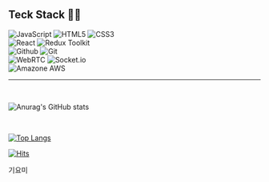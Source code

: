 ## Teck Stack 🧑‍💻

<div>
<img alt="JavaScript" src="https://img.shields.io/badge/javascript-F7DF1E?style=for-the-badge&logo=javascript&logoColor=white">
<img alt="HTML5" src="https://img.shields.io/badge/HTML5-E34F26?style=for-the-badge&logo=HTML5&logoColor=white">
<img alt="CSS3" src="https://img.shields.io/badge/CSS3-1572B6?style=for-the-badge&logo=CSS3&logoColor=white">
  <br>
<img alt="React" src="https://img.shields.io/badge/react-black?style=for-the-badge&logo=react&logoColor=blue">
<img alt="Redux Toolkit" src="https://img.shields.io/badge/redux-tookit-light black?style=for-the-badge&logoredux&logoColor=blue">
  <br>
<img alt="Github" src="https://img.shields.io/badge/github-181717?style=for-the-badge&logo=github&logoColor=grey">
<img alt="Git" src="https://img.shields.io/badge/git-F05032?style=for-the-badge&logo=git&logoColor=grey">
  <br>
<img alt="WebRTC" src="https://img.shields.io/badge/webRTC-white?style=for-the-badge&logo=webRTC&logoColor=blue">
<img alt="Socket.io" src="https://img.shields.io/badge/socketio-black?style=for-the-badge&logo=socket.io&logoColor=white">
  <br>
<img alt="Amazone AWS" src="https://img.shields.io/badge/amazonaws-green?style=for-the-badge&logo=amazonaws&logoColor=grey">
</div>

- - -
  <br>
  
![Anurag's GitHub stats](https://github-readme-stats.vercel.app/api?username=adultcho&show_icons=true&theme=radical)

<br>

[![Top Langs](https://github-readme-stats.vercel.app/api/top-langs/?username=adultcho&layout=compact)](https://github.com/anuraghazra/github-readme-stats)

[![Hits](https://hits.seeyoufarm.com/api/count/incr/badge.svg?url=https%3A%2F%2Fgithub.com%2Fadultcho&count_bg=%2379C83D&title_bg=%23555555&icon=&icon_color=%23E7E7E7&title=hits&edge_flat=false)](https://hits.seeyoufarm.com)                

기요미 
